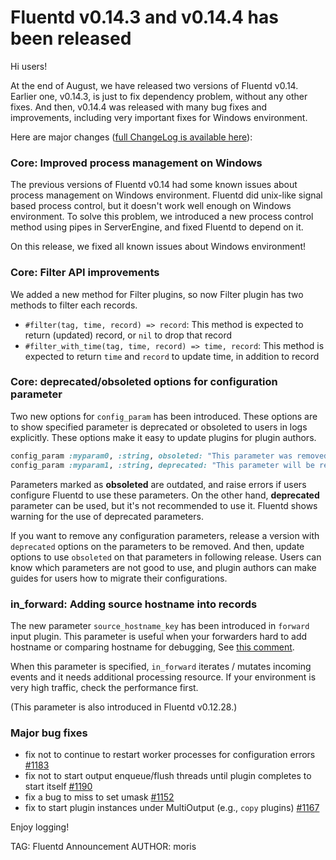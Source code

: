 # Fluentd v0.14.3 and v0.14.4 has been released

Hi users!

At the end of August, we have released two versions of Fluentd v0.14. Earlier one, v0.14.3, is just to fix dependency problem, without any other fixes. And then, v0.14.4 was released with many bug fixes and improvements, including very important fixes for Windows environment.

Here are major changes ([full ChangeLog is available here](https://github.com/fluent/fluentd/blob/master/CHANGELOG.md)):

### Core: Improved process management on Windows

The previous versions of Fluentd v0.14 had some known issues about process management on Windows environment. Fluentd did unix-like signal based process control, but it doesn't work well enough on Windows environment.
To solve this problem, we introduced a new process control method using pipes in ServerEngine, and fixed Fluentd to depend on it.

On this release, we fixed all known issues about Windows environment!

### Core: Filter API improvements

We added a new method for Filter plugins, so now Filter plugin has two methods to filter each records.

* `#filter(tag, time, record) => record`: This method is expected to return (updated) record, or `nil` to drop that record
* `#filter_with_time(tag, time, record) => time, record`: This method is expected to return `time` and `record` to update time, in addition to record

### Core: deprecated/obsoleted options for configuration parameter

Two new options for `config_param` has been introduced. These options are to show specified parameter is deprecated or obsoleted to users in logs explicitly. These options make it easy to update plugins for plugin authors.

```ruby
config_param :myparam0, :string, obsoleted: "This parameter was removed at v0.8.9. Use myparam2 instead."
config_param :myparam1, :string, deprecated: "This parameter will be removed at next major version. Use myparam2 instead."
```

Parameters marked as **obsoleted** are outdated, and raise errors if users configure Fluentd to use these parameters. On the other hand, **deprecated** parameter can be used, but it's not recommended to use it. Fluentd shows warning for the use of deprecated parameters.

If you want to remove any configuration parameters, release a version with `deprecated` options on the parameters to be removed. And then, update options to use `obsoleted` on that parameters in following release. Users can know which parameters are not good to use, and plugin authors can make guides for users how to migrate their configurations.

### in_forward: Adding source hostname into records

The new parameter `source_hostname_key` has been introduced in `forward` input plugin. This parameter is useful when your forwarders hard to add hostname or comparing hostname for debugging, See [this comment](https://github.com/fluent/fluentd/issues/804#issuecomment-184680949).

When this parameter is specified, `in_forward` iterates / mutates incoming events and it needs additional processing resource. If your environment is very high traffic, check the performance first.

(This parameter is also introduced in Fluentd v0.12.28.)

### Major bug fixes

* fix not to continue to restart worker processes for configuration errors [#1183](https://github.com/fluent/fluentd/pull/1183)
* fix not to start output enqueue/flush threads until plugin completes to start itself [#1190](https://github.com/fluent/fluentd/pull/1190)
* fix a bug to miss to set umask [#1152](https://github.com/fluent/fluentd/pull/1152)
* fix to start plugin instances under MultiOutput (e.g., `copy` plugins) [#1167](https://github.com/fluent/fluentd/pull/1167)

Enjoy logging!

TAG: Fluentd Announcement
AUTHOR: moris
